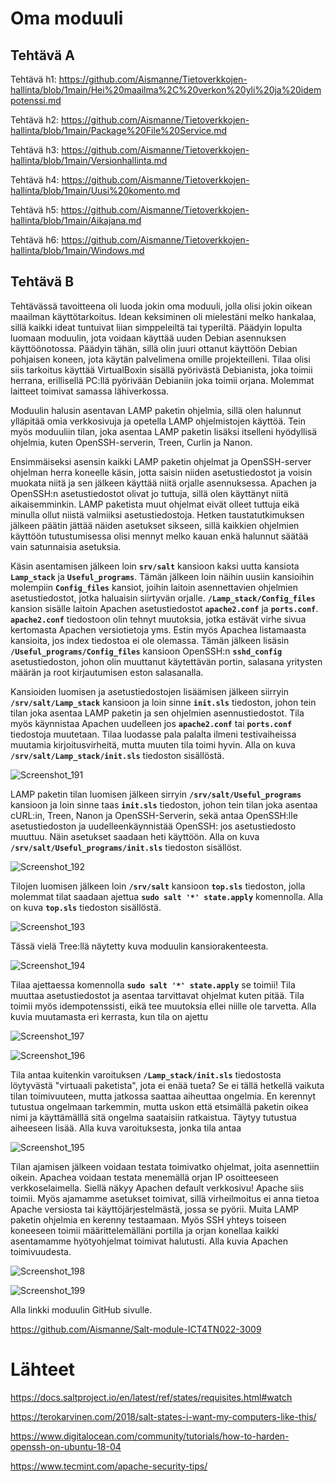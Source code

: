 <h1> Oma moduuli </h1>

<h2> Tehtävä A </h2>

Tehtävä h1: https://github.com/Aismanne/Tietoverkkojen-hallinta/blob/1main/Hei%20maailma%2C%20verkon%20yli%20ja%20idempotenssi.md

Tehtävä h2: https://github.com/Aismanne/Tietoverkkojen-hallinta/blob/1main/Package%20File%20Service.md

Tehtävä h3: https://github.com/Aismanne/Tietoverkkojen-hallinta/blob/1main/Versionhallinta.md

Tehtävä h4: https://github.com/Aismanne/Tietoverkkojen-hallinta/blob/1main/Uusi%20komento.md

Tehtävä h5: https://github.com/Aismanne/Tietoverkkojen-hallinta/blob/1main/Aikajana.md

Tehtävä h6: https://github.com/Aismanne/Tietoverkkojen-hallinta/blob/1main/Windows.md

<h2> Tehtävä B </h2>

Tehtävässä tavoitteena oli luoda jokin oma moduuli, jolla olisi jokin oikean maailman käyttötarkoitus. Idean keksiminen oli mielestäni melko hankalaa, sillä kaikki ideat tuntuivat liian simppeleiltä tai typeriltä. Päädyin lopulta luomaan moduulin, jota voidaan käyttää uuden Debian asennuksen käyttöönotossa. Päädyin tähän, sillä olin juuri ottanut käyttöön Debian pohjaisen koneen, jota käytän palvelimena omille projekteilleni. Tilaa olisi siis tarkoitus käyttää VirtualBoxin sisällä pyörivästä Debianista, joka toimii herrana, erillisellä PC:llä pyörivään Debianiin joka toimii orjana. Molemmat laitteet toimivat samassa lähiverkossa. 

Moduulin halusin asentavan LAMP paketin ohjelmia, sillä olen halunnut ylläpitää omia verkkosivuja ja opetella LAMP ohjelmistojen käyttöä. Tein myös moduuliin tilan, joka asentaa LAMP paketin lisäksi itselleni hyödyllisä ohjelmia, kuten OpenSSH-serverin, Treen, Curlin ja Nanon.

Ensimmäiseksi asensin kaikki LAMP paketin ohjelmat ja OpenSSH-server ohjelman herra koneelle käsin, jotta saisin niiden asetustiedostot ja voisin muokata niitä ja sen jälkeen käyttää niitä orjalle asennuksessa. Apachen ja OpenSSH:n asetustiedostot olivat jo tuttuja, sillä olen käyttänyt niitä aikaisemminkin. LAMP paketista muut ohjelmat eivät olleet tuttuja eikä minulla ollut niistä valmiiksi asetustiedostoja. Hetken taustatutkimuksen jälkeen päätin jättää näiden asetukset sikseen, sillä kaikkien ohjelmien käyttöön tutustumisessa olisi mennyt melko kauan enkä halunnut säätää vain satunnaisia asetuksia. 

Käsin asentamisen jälkeen loin **``srv/salt``** kansioon kaksi uutta kansiota **``Lamp_stack``** ja **``Useful_programs``**. Tämän jälkeen loin näihin uusiin kansioihin molempiin **``Config_files``** kansiot, joihin laitoin asennettavien ohjelmien asetustiedostot, jotka haluaisin siirtyvän orjalle. **``/Lamp_stack/Config_files``** kansion sisälle laitoin Apachen asetustiedostot **``apache2.conf``** ja **``ports.conf``**. **``apache2.conf``** tiedostoon olin tehnyt muutoksia, jotka estävät virhe sivua kertomasta Apachen versiotietoja yms. Estin myös Apachea listamaasta kansioita, jos index tiedostoa ei ole olemassa. Tämän jälkeen lisäsin **``/Useful_programs/Config_files``** kansioon OpenSSH:n **``sshd_config``** asetustiedoston, johon olin muuttanut käytettävän portin, salasana yritysten määrän ja root kirjautumisen eston salasanalla.

Kansioiden luomisen ja asetustiedostojen lisäämisen jälkeen siirryin **``/srv/salt/Lamp_stack``** kansioon ja loin sinne **``init.sls``** tiedoston, johon tein tilan joka asentaa LAMP paketin ja sen ohjelmien asennustiedostot. Tila myös käynnistaa Apachen uudelleen jos **``apache2.conf``** tai **``ports.conf``** tiedostoja muutetaan. Tilaa luodasse pala palalta ilmeni testivaiheissa muutamia kirjoitusvirheitä, mutta muuten tila toimi hyvin.  Alla on kuva **``/srv/salt/Lamp_stack/init.sls``** tiedoston sisällöstä.

![Screenshot_191](https://user-images.githubusercontent.com/82207948/119114563-f238c200-ba2e-11eb-8a62-2ca0897fa2d6.png)

LAMP paketin tilan luomisen jälkeen sirryin **``/srv/salt/Useful_programs``** kansioon ja loin sinne taas **``init.sls``** tiedoston, johon tein tilan joka asentaa cURL:in, Treen, Nanon ja OpenSSH-Serverin, sekä antaa OpenSSH:lle asetustiedoston ja uudelleenkäynnistää OpenSSH: jos asetustiedosto muuttuu. Näin asetukset saadaan heti käyttöön. Alla on kuva **``/srv/salt/Useful_programs/init.sls``** tiedoston sisällöst.

![Screenshot_192](https://user-images.githubusercontent.com/82207948/119120247-be609b00-ba34-11eb-8897-1a582544f527.png)

Tilojen luomisen jälkeen loin **``/srv/salt``** kansioon **``top.sls``** tiedoston, jolla molemmat tilat saadaan ajettua **``sudo salt '*' state.apply``** komennolla. Alla on kuva **``top.sls``** tiedoston sisällöstä.

![Screenshot_193](https://user-images.githubusercontent.com/82207948/119120695-3c24a680-ba35-11eb-9b17-614dcc86044a.png)

Tässä vielä Tree:llä näytetty kuva moduulin kansiorakenteesta. 

![Screenshot_194](https://user-images.githubusercontent.com/82207948/119120899-78f09d80-ba35-11eb-83ac-a29277491649.png)

Tilaa ajettaessa komennolla **``sudo salt '*' state.apply``** se toimii! Tila muuttaa asetustiedostot ja asentaa tarvittavat ohjelmat kuten pitää. Tila toimii myös idempotenssisti, eikä tee muutoksia ellei niille ole tarvetta. Alla kuvia muutamasta eri kerrasta, kun tila on ajettu

![Screenshot_197](https://user-images.githubusercontent.com/82207948/119121944-ab4eca80-ba36-11eb-8114-f7fd169bd4c8.png)

![Screenshot_196](https://user-images.githubusercontent.com/82207948/119121921-a558e980-ba36-11eb-918a-32f9ecb182bb.png)

Tila antaa kuitenkin varoituksen **``/Lamp_stack/init.sls``** tiedostosta löytyvästä "virtuaali paketista", jota ei enää tueta? Se ei tällä hetkellä vaikuta tilan toimivuuteen, mutta jatkossa saattaa aiheuttaa ongelmia. En kerennyt tutustua ongelmaan tarkemmin, mutta uskon että etsimällä paketin oikea nimi ja käyttämälllä sitä ongelma saataisiin ratkaistua. Täytyy tutustua aiheeseen lisää. Alla kuva varoituksesta, jonka tila antaa

![Screenshot_195](https://user-images.githubusercontent.com/82207948/119121795-82c6d080-ba36-11eb-9d52-234e3f1ecd92.png)
 
Tilan ajamisen jälkeen voidaan testata toimivatko ohjelmat, joita asennettiin oikein. Apachea voidaan testata menemällä orjan IP osoitteeseen verkkoselaimella. Siellä näkyy Apachen default verkkosivu! Apache siis toimii. Myös ajamamme asetukset toimivat, sillä virheilmoitus ei anna tietoa Apache versiosta tai käyttöjärjestelmästä, jossa se pyörii. Muita LAMP paketin ohjelmia en kerenny testaamaan. Myös SSH yhteys toiseen koneeseen toimii määrittelemälläni portilla ja orjan konellaa kaikki asentamamme hyötyohjelmat toimivat halutusti. Alla kuvia Apachen toimivuudesta.

![Screenshot_198](https://user-images.githubusercontent.com/82207948/119122495-3d56d300-ba37-11eb-9b07-90216531913b.png)

![Screenshot_199](https://user-images.githubusercontent.com/82207948/119123975-d4705a80-ba38-11eb-83ed-bf7fd35f9b2a.png)

Alla linkki moduulin GitHub sivulle.

https://github.com/Aismanne/Salt-module-ICT4TN022-3009

<h1> Lähteet </h1>

https://docs.saltproject.io/en/latest/ref/states/requisites.html#watch

https://terokarvinen.com/2018/salt-states-i-want-my-computers-like-this/

https://www.digitalocean.com/community/tutorials/how-to-harden-openssh-on-ubuntu-18-04

https://www.tecmint.com/apache-security-tips/

